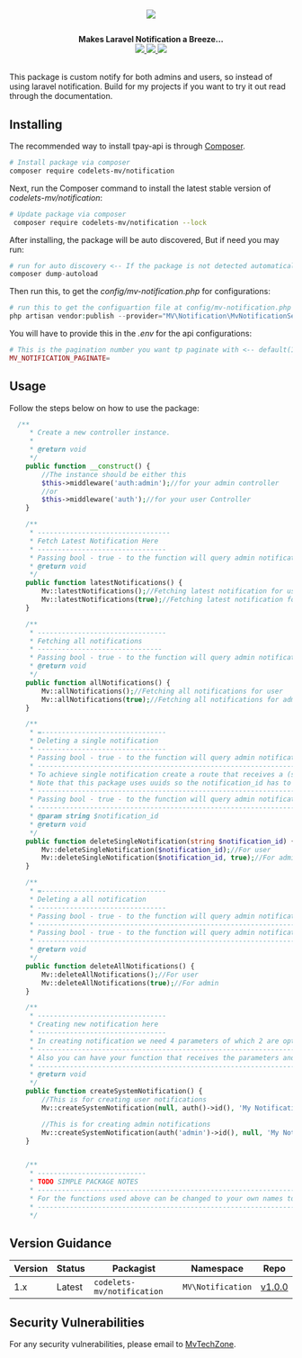 # <p align="center"><a href="#" target="_blank"><img src="https://mvtechzone.com/img/codelets.png"></a></p>

<p align="center">
  <b>Makes Laravel Notification a Breeze...</b><br>
  <a href="https://github.com/MvTechZone/mv-notification/issues">
  <img src="https://img.shields.io/github/issues/MvTechZone/mv-notification.svg">
  </a>
  <a href="https://github.com/MvTechZone/mv-notification/network/members">
  <img src="https://img.shields.io/github/forks/MvTechZone/mv-notification.svg">
  </a>
  <a href="https://github.com/MvTechZone/mv-notification/stargazers">
  <img src="https://img.shields.io/github/stars/MvTechZone/mv-notification.svg">
  </a>
  <br><br>
</p>

This package is custom notify for both admins and users, so instead of using laravel notification. Build for my projects if you want to try it out read through the documentation. 

## Installing

The recommended way to install tpay-api is through
[Composer](http://getcomposer.org).

```bash
# Install package via composer
composer require codelets-mv/notification
```

Next, run the Composer command to install the latest stable version of *codelets-mv/notification*:

```bash
# Update package via composer
 composer require codelets-mv/notification --lock
```

After installing, the package will be auto discovered, But if need you may run:

```php
# run for auto discovery <-- If the package is not detected automatically -->
composer dump-autoload
```

Then run this, to get the *config/mv-notification.php* for configurations:

```php
# run this to get the configuartion file at config/mv-notification.php <-- read through it -->
php artisan vendor:publish --provider="MV\Notification\MvNotificationService"
```

You will have to provide this in the *.env* for the api configurations:

```php
# This is the pagination number you want tp paginate with <-- default(10) -->
MV_NOTIFICATION_PAGINATE=
```
## Usage
Follow the steps below on how to use the package:

```php
  /**
     * Create a new controller instance.
     *
     * @return void
     */
    public function __construct() {
        //The instance should be either this
        $this->middleware('auth:admin');//for your admin controller
        //or
        $this->middleware('auth');//for your user Controller
    }

    /**
     * ---------------------------------
     * Fetch Latest Notification Here
     * --------------------------------
     * Passing bool - true - to the function will query admin notification only
     * @return void
     */
    public function latestNotifications() {
        Mv::latestNotifications();//Fetching latest notification for user
        Mv::latestNotifications(true);//Fetching latest notification for admin
    }

    /**
     * --------------------------------
     * Fetching all notifications
     * -------------------------------
     * Passing bool - true - to the function will query admin notification only
     * @return void
     */
    public function allNotifications() {
        Mv::allNotifications();//Fetching all notifications for user
        Mv::allNotifications(true);//Fetching all notifications for admin
    }

    /**
     * =-------------------------------
     * Deleting a single notification
     * --------------------------------
     * Passing bool - true - to the function will query admin notification only
     * ------------------------------------------------------------------------------
     * To achieve single notification create a route that receives a (string) notification_id
     * Note that this package uses uuids so the notification_id has to be a string
     * ----------------------------------------------------------------------------------------
     * Passing bool - true - to the function will query admin notification only
     * -----------------------------------------------------------------------------------------------
     * @param string $notification_id
     * @return void
     */
    public function deleteSingleNotification(string $notification_id) {
        Mv::deleteSingleNotification($notification_id);//For user
        Mv::deleteSingleNotification($notification_id, true);//For admin
    }

    /**
     * =-------------------------------
     * Deleting a all notification
     * --------------------------------
     * Passing bool - true - to the function will query admin notification only
     * ------------------------------------------------------------------------------
     * Passing bool - true - to the function will query admin notification only
     * ----------------------------------------------------------------------------------
     * @return void
     */
    public function deleteAllNotifications() {
        Mv::deleteAllNotifications();//For user
        Mv::deleteAllNotifications(true);//For admin
    }

    /**
     * --------------------------------
     * Creating new notification here
     * --------------------------------
     * In creating notification we need 4 parameters of which 2 are optional that is for user_id and admin_id
     * -------------------------------------------------------------------------------------------------------
     * Also you can have your function that receives the parameters and passes them to Mv::createSystemNotification
     * --------------------------------------------------------------------------------------------------------------
     * @return void
     */
    public function createSystemNotification() {
        //This is for creating user notifications
        Mv::createSystemNotification(null, auth()->id(), 'My Notification Subject', 'My Notification Message');

        //This is for creating admin notifications
        Mv::createSystemNotification(auth('admin')->id(), null, 'My Notification Subject', 'My Notification Message');
    }


    /**
     * ---------------------------
     * TODO SIMPLE PACKAGE NOTES
     * -----------------------------------------------------------------------------------------
     * For the functions used above can be changed to your own names to call the package names
     * -----------------------------------------------------------------------------------------
     */


```

## Version Guidance

| Version | Status     | Packagist           | Namespace    | Repo                |
|---------|------------|---------------------|--------------|---------------------|
| 1.x     | Latest     | `codelets-mv/notification` | `MV\Notification` | [v1.0.0](https://github.com/MvTechZone/mv-notification/tree/1.0)|

[mv-notification-1-repo]: https://github.com/MvTechZone/mv-notification.git

## Security Vulnerabilities
 For any security vulnerabilities, please email to [MvTechZone](info@mvtechzone.com).

